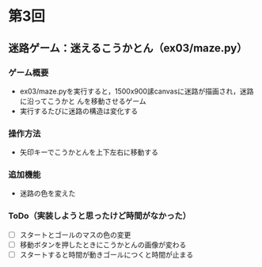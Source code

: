 # 第3回
## 迷路ゲーム：迷えるこうかとん（ex03/maze.py）
### ゲーム概要
- ex03/maze.pyを実行すると，1500x900䛾canvasに迷路が描画され，迷路に沿ってこうかと
んを移動させるゲーム
- 実行するたびに迷路の構造は変化する
### 操作方法
- 矢印キーでこうかとんを上下左右に移動する
### 追加機能
- 迷路の色を変えた
### ToDo（実装しようと思ったけど時間がなかった）
- [ ] スタートとゴールのマスの色の変更
- [ ] 移動ボタンを押したときにこうかとんの画像が変わる
- [ ] スタートすると時間が動きゴールにつくと時間が止まる